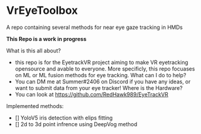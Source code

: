 # VrEyeToolbox
A repo containing several methods for near eye gaze tracking in HMDs

**This Repo is a work in progress**

What is this all about?
- this repo is for the EyetrackVR project aiming to make VR eyetracking opensource and avable to everyone. More specificly, this repo focuases on ML or ML fusion methods for eye tracking.
What can I do to help? 
- You can DM me at Summer#2406 on Discord if you have any ideas, or want to submit data from your eye tracker!
Where is the Hardware? 
- You can look at https://github.com/RedHawk989/EyeTrackVR


Implemented methods:
- [] YoloV5 iris detection with elips fitting 
- [] 2d to 3d point infrence using DeepVog method 
